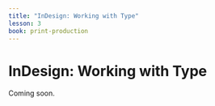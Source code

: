 ```yaml
---
title: "InDesign: Working with Type"
lesson: 3
book: print-production
---
```


# InDesign: Working with Type

Coming soon.
